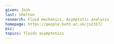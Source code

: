 ```yaml
---
given: Josh
last: Shelton
research: Fluid mechanics, Asymptotic analysis
homepage: https://people.bath.ac.uk/js2317/
pic:
topics: fluids asymptotics
---
```

